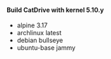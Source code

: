 #### Build CatDrive with kernel 5.10.y

- alpine 3.17
- archlinux latest
- debian bullseye
- ubuntu-base jammy
